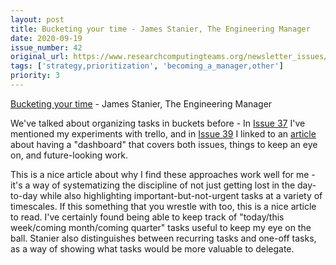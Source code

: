 ```yaml
---
layout: post
title: Bucketing your time - James Stanier, The Engineering Manager
date: 2020-09-19
issue_number: 42
original_url: https://www.researchcomputingteams.org/newsletter_issues/0042
tags: ['strategy,prioritization', 'becoming_a_manager,other']
priority: 3
---
```


<!-- markdownlint-disable MD033 -->
<!-- markdownlint-disable MD041 -->
<!-- markdownlint-disable MD049 -->

[Bucketing your time](https://www.theengineeringmanager.com/managing-managers/bucketing-your-time) - James Stanier, The Engineering Manager

We've talked about organizing tasks in buckets before - In [Issue 37](https://newsletter.researchcomputingteams.org/archive/a33145e9-9016-4642-9d01-fb1ac868fa68) I've mentioned my experiments with trello, and in [Issue 39](https://newsletter.researchcomputingteams.org/archive/26967bc4-8d8e-4f76-b86f-4fd7d94590be) I linked to an [article](https://medium.com/swlh/a-simple-framework-for-software-engineering-management-f70b216540f2) about having a "dashboard" that covers both issues, things to keep an eye on, and future-looking work.

This is a nice article about why I find these approaches work well for me - it's a way of systematizing the discipline of not just getting lost in the day-to-day while also highlighting important-but-not-urgent tasks at a variety of timescales. If this something that you wrestle with too, this is a nice article to read. I've certainly found being able to keep track of "today/this week/coming month/coming quarter" tasks useful to keep my eye on the ball. Stanier also distinguishes between recurring tasks and one-off tasks, as a way of showing what tasks would be more valuable to delegate.
